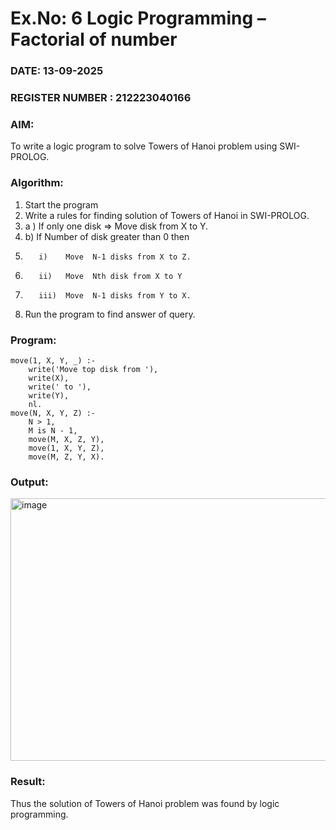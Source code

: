 # Ex.No: 6   Logic Programming – Factorial of number   
### DATE: 13-09-2025                                                                           
### REGISTER NUMBER : 212223040166
### AIM: 
To  write  a logic program  to solve Towers of Hanoi problem  using SWI-PROLOG. 
### Algorithm:
1. Start the program
2.  Write a rules for finding solution of Towers of Hanoi in SWI-PROLOG.
3.  a )	If only one disk  => Move disk from X to Y.
4.  b)	If Number of disk greater than 0 then
5.        i)	Move  N-1 disks from X to Z.
6.        ii)	Move  Nth disk from X to Y
7.        iii)	Move  N-1 disks from Y to X.
8. Run the program  to find answer of  query.

### Program:
```
move(1, X, Y, _) :-
    write('Move top disk from '),
    write(X),
    write(' to '),
    write(Y),
    nl.
move(N, X, Y, Z) :-
    N > 1,
    M is N - 1,
    move(M, X, Z, Y),
    move(1, X, Y, Z),
    move(M, Z, Y, X).
```


### Output:

<img width="933" height="420" alt="image" src="https://github.com/user-attachments/assets/2dd2b4b4-4bbb-49ba-b50b-d67e51cf2865" />


### Result:
Thus the solution of Towers of Hanoi problem was found by logic programming.
